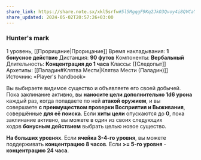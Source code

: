 ```yaml
---
share_link: https://share.note.sx/xkl5srfw#5l5MgqgF9Kq2JkO3Qvoy4i8QVCaYezTD6PHHQiRlO8I
share_updated: 2024-05-02T20:57:26+03:00
---
```

### Hunter's mark
1 уровень, [[Прорицание|Прорицание]]
Время накладывания: **1 бонусное действие**
Дистанция: **90 футов**
Компоненты: **Вербальный**
Длительность: **Концентрация до 1 часа**
Классы: [[Следопыт]]
Архетипы: [[Паладин#Клятва Мести|Клятва Мести (Паладин)]]
Источник: «Player's handbook»

Вы выбираете видимое существо и объявляете его своей добычей. Пока заклинание активно, вы **наносите цели дополнительно 1d6 урона** каждый раз, когда попадаете по ней **атакой оружием**, и вы совершаете **с преимуществом проверки Восприятия и Выживания**, совершённые **для её поиска**. Если **хиты цели** опускаются до **0**, пока заклинание активно, вы можете в один из своих следующих ходов **бонусным действием** выбрать целью новое существо.

**На больших уровнях**. Если **ячейка 3-4-го уровня**, вы можете поддерживать **концентрацию 8 часов**. Если **>= 5-го уровня** - **концентрацию 24 часа**.